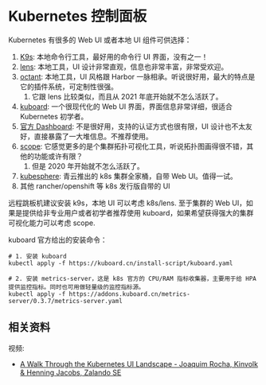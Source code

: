 # Kubernetes 控制面板

Kubernetes 有很多的 Web UI 或者本地 UI 组件可供选择：

1. [K9s](https://github.com/derailed/k9s): 本地命令行工具，最好用的命令行 UI 界面，没有之一！
2. [lens](https://github.com/lensapp/lens): 本地工具，UI 设计非常直观，信息也非常丰富，非常受欢迎。
3. [octant](https://github.com/vmware-tanzu/octant): 本地工具，UI 风格跟 Harbor 一脉相承。听说很好用，最大的特点是它的插件系统，可定制性很强。
   1. 它跟 lens 比较类似，而且从 2021 年底开始就不怎么活跃了。
4. [kuboard](https://github.com/eip-work/kuboard-press): 一个很现代化的 Web UI 界面，界面信息非常详细，很适合 Kubernetes 初学者。
5.  [官方 Dashboard](https://github.com/kubernetes/dashboard): 不是很好用，支持的认证方式也很有限，UI 设计也不太友好，直接暴露了一大堆信息。不推荐使用。
7. [scope](https://github.com/weaveworks/scope): 它感觉更多的是个集群拓扑可视化工具，听说拓扑图画得很不错，其他的功能或许有限？
    1.  但是 2020 年开始就不怎么活跃了。
8. [kubesphere](https://github.com/kubesphere/kubesphere): 青云推出的 k8s 集群全家桶，自带 Web UI。值得一试。
9.  其他 rancher/openshift 等 k8s 发行版自带的 UI


远程跳板机建议安装 k9s，本地 UI 可以考虑 k8s/lens.
至于集群的 Web UI，如果是提供给非专业用户或者初学者推荐使用 kuboard，如果希望获得强大的集群可视化能力可以考虑 scope.

kuboard 官方给出的安装命令：

```shell
# 1. 安装 kuboard
kubectl apply -f https://kuboard.cn/install-script/kuboard.yaml

# 2. 安装 metrics-server，这是 k8s 官方的 CPU/RAM 指标收集器，主要用于给 HPA 提供监控指标。同时也可用做轻量级的监控指标源。
kubectl apply -f https://addons.kuboard.cn/metrics-server/0.3.7/metrics-server.yaml
```

## 相关资料

视频:

- [A Walk Through the Kubernetes UI Landscape - Joaquim Rocha, Kinvolk & Henning Jacobs, Zalando SE](https://www.youtube.com/watch?v=lsrB21rjSok&list=PLj6h78yzYM2Pn8RxfLh2qrXBDftr6Qjut&index=136)
